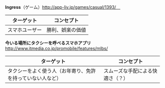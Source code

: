 **Ingress**（ゲーム）http://app-liv.jp/games/casual/1393/　

ターゲット | コンセプト
------------ | -------------
スマホユーザー| 勝利、娯楽の価値


**今いる場所にタクシーを呼べるスマホアプリ**　http://www.itmedia.co.jp/promobile/features/mlbs/

ターゲット| コンセプト
------------ | -------------
タクシーをよく使う人（お年寄り、免許を持っていない人など）| スムーズな手配による快適さ（？）
